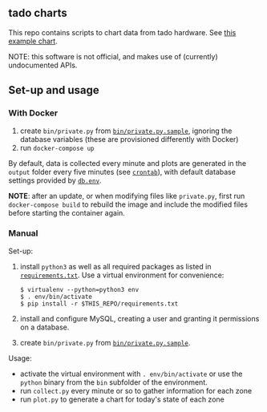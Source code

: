 tado charts
-----------

This repo contains scripts to chart data from tado hardware. See [this example
chart](res/example.png).

NOTE: this software is not official, and makes use of (currently) undocumented APIs.


## Set-up and usage

### With Docker

1. create `bin/private.py` from
   [`bin/private.py.sample`](bin/private.py.sample), ignoring the database
   variables (these are provisioned differently with Docker)
2. run `docker-compose up`

By default, data is collected every minute and plots are generated in the
`output` folder every five minutes (see [`crontab`](crontab)), with default
database settings provided by [`db.env`](db.env).

**NOTE**: after an update, or when modifying files like `private.py`, first run
`docker-compose build` to rebuild the image and include the modified files
before starting the container again.


### Manual

Set-up:
1. install `python3` as well as all required packages as listed in
   [`requirements.txt`](requirements.txt). Use a virtual environment for
   convenience:

    ```
    $ virtualenv --python=python3 env
    $ . env/bin/activate
    $ pip install -r $THIS_REPO/requirements.txt
    ```
2. install and configure MySQL, creating a user and granting it permissions on a
   database.
3. create `bin/private.py` from
   [`bin/private.py.sample`](bin/private.py.sample).

Usage:
- activate the virtual environment with `. env/bin/activate` or use the `python`
  binary from the `bin` subfolder of the environment.
- run `collect.py` every minute or so to gather information for each zone
- run `plot.py` to generate a chart for today's state of each zone
